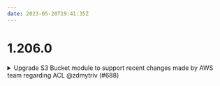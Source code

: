```yaml
---
date: 2023-05-20T19:41:35Z
---
```


# 1.206.0

<details>
  <summary>Upgrade S3 Bucket module to support recent changes made by AWS team regarding ACL @zdmytriv (#688)</summary>

### what
* Upgraded S3 Bucket module version

### why
* Upgrade S3 Bucket module to support recent changes made by AWS team regarding ACL

### references
* https://github.com/cloudposse/terraform-aws-s3-bucket/pull/178


</details>